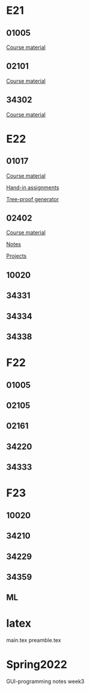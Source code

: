 # E21

## 01005

[Course material](dtu/01005_material.zip) 

## 02101

[Course material](dtu/02101_material.zip) 

## 34302

[Course material](dtu/34302_material.zip) 

# E22

## 01017

[Course material](dtu/01017_material.zip) 

[Hand-in assignments](dtu/01017_assignments.zip) 

[Tree-proof generator](dtu/01017_tpg.zip) 

## 02402

[Course material](dtu/02402_material.zip) 

[Notes](dtu/02402_notes.zip) 

[Projects](dtu/02402_projects.zip) 

## 10020

## 34331

## 34334

## 34338

# F22

## 01005

## 02105

## 02161

## 34220

## 34333

# F23

## 10020

## 34210

## 34229

## 34359

## ML

# latex

main.tex
preamble.tex

# Spring2022

GUI-programming
notes
week3

